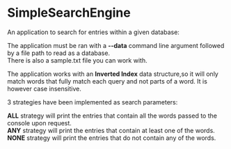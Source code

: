 # SimpleSearchEngine

An application to search for entries within a given database:

The application must be ran with a <b>--data</b> command line argument followed by a file path to read as a database.<br>
There is also a sample.txt file you can work with.<br>

The application works with an <b>Inverted Index</b> data structure,so it will only match words that fully match each query and not parts of a word.
It is however case insensitive.

3 strategies have been implemented as search parameters:

<b>ALL</b> strategy will print the entries that contain all the words passed to the console upon request.
<br><b>ANY</b> strategy will print the entries that contain at least one of the words.
<br><b>NONE</b> strategy will print the entries that do not contain any of the words.
